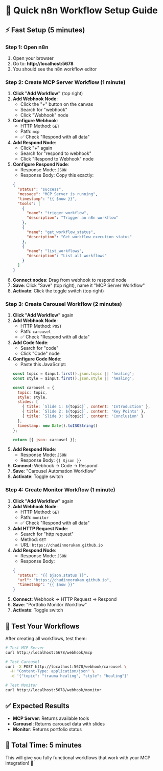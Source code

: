 # 🚀 Quick n8n Workflow Setup Guide

## ⚡ Fast Setup (5 minutes)

### Step 1: Open n8n
1. Open your browser
2. Go to: **http://localhost:5678**
3. You should see the n8n workflow editor

### Step 2: Create MCP Server Workflow (1 minute)

1. **Click "Add Workflow"** (top right)
2. **Add Webhook Node**:
   - Click the "+" button on the canvas
   - Search for "webhook"
   - Click "Webhook" node
3. **Configure Webhook**:
   - HTTP Method: `GET`
   - Path: `mcp`
   - ✅ Check "Respond with all data"
4. **Add Respond Node**:
   - Click "+" again
   - Search for "respond to webhook"
   - Click "Respond to Webhook" node
5. **Configure Respond Node**:
   - Response Mode: `JSON`
   - Response Body: Copy this exactly:
   ```json
   {
     "status": "success",
     "message": "MCP Server is running",
     "timestamp": "{{ $now }}",
     "tools": [
       {
         "name": "trigger_workflow",
         "description": "Trigger an n8n workflow"
       },
       {
         "name": "get_workflow_status",
         "description": "Get workflow execution status"
       },
       {
         "name": "list_workflows",
         "description": "List all workflows"
       }
     ]
   }
   ```
6. **Connect nodes**: Drag from webhook to respond node
7. **Save**: Click "Save" (top right), name it "MCP Server Workflow"
8. **Activate**: Click the toggle switch (top right)

### Step 3: Create Carousel Workflow (2 minutes)

1. **Click "Add Workflow"** again
2. **Add Webhook Node**:
   - HTTP Method: `POST`
   - Path: `carousel`
   - ✅ Check "Respond with all data"
3. **Add Code Node**:
   - Search for "code"
   - Click "Code" node
4. **Configure Code Node**:
   - Paste this JavaScript:
   ```javascript
   const topic = $input.first().json.topic || 'healing';
   const style = $input.first().json.style || 'healing';
   
   const carousel = {
     topic: topic,
     style: style,
     slides: [
       { title: `Slide 1: ${topic}`, content: 'Introduction' },
       { title: `Slide 2: ${topic}`, content: 'Key Points' },
       { title: `Slide 3: ${topic}`, content: 'Conclusion' }
     ],
     timestamp: new Date().toISOString()
   };
   
   return [{ json: carousel }];
   ```
5. **Add Respond Node**:
   - Response Mode: `JSON`
   - Response Body: `{{ $json }}`
6. **Connect**: Webhook → Code → Respond
7. **Save**: "Carousel Automation Workflow"
8. **Activate**: Toggle switch

### Step 4: Create Monitor Workflow (1 minute)

1. **Click "Add Workflow"** again
2. **Add Webhook Node**:
   - HTTP Method: `GET`
   - Path: `monitor`
   - ✅ Check "Respond with all data"
3. **Add HTTP Request Node**:
   - Search for "http request"
   - Method: `GET`
   - URL: `https://chudinnorukam.github.io`
4. **Add Respond Node**:
   - Response Mode: `JSON`
   - Response Body:
   ```json
   {
     "status": "{{ $json.status }}",
     "url": "https://chudinnorukam.github.io",
     "timestamp": "{{ $now }}"
   }
   ```
5. **Connect**: Webhook → HTTP Request → Respond
6. **Save**: "Portfolio Monitor Workflow"
7. **Activate**: Toggle switch

## 🧪 Test Your Workflows

After creating all workflows, test them:

```bash
# Test MCP Server
curl http://localhost:5678/webhook/mcp

# Test Carousel
curl -X POST http://localhost:5678/webhook/carousel \
  -H "Content-Type: application/json" \
  -d '{"topic": "trauma healing", "style": "healing"}'

# Test Monitor
curl http://localhost:5678/webhook/monitor
```

## ✅ Expected Results

- **MCP Server**: Returns available tools
- **Carousel**: Returns carousel data with slides
- **Monitor**: Returns portfolio status

## 🎯 Total Time: 5 minutes

This will give you fully functional workflows that work with your MCP integration! 🚀 